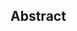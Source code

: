 <div>
    <h2>Abstract</h2>
    <br/>
    <p>
    </p>
</div>

<p style="page-break-after:always;"></p>
